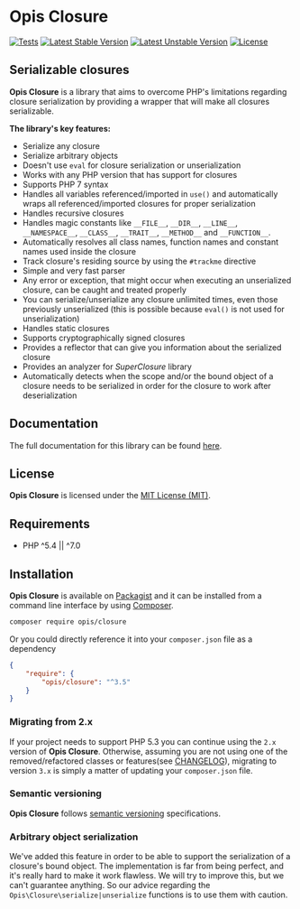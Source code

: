 Opis Closure
====================
[![Tests](https://github.com/opis/closure/workflows/Tests/badge.svg)](https://github.com/opis/closure/actions)
[![Latest Stable Version](https://poser.pugx.org/opis/closure/v/stable.png)](https://packagist.org/packages/opis/closure)
[![Latest Unstable Version](https://poser.pugx.org/opis/closure/v/unstable.png)](https://packagist.org/packages/opis/closure)
[![License](https://poser.pugx.org/opis/closure/license.png)](https://packagist.org/packages/opis/closure)

Serializable closures
---------------------
**Opis Closure** is a library that aims to overcome PHP's limitations regarding closure serialization by providing a
wrapper that will make all closures serializable.

**The library's key features:**

- Serialize any closure
- Serialize arbitrary objects
- Doesn't use `eval` for closure serialization or unserialization
- Works with any PHP version that has support for closures
- Supports PHP 7 syntax
- Handles all variables referenced/imported in `use()` and automatically wraps all referenced/imported closures for
  proper serialization
- Handles recursive closures
- Handles magic constants like `__FILE__`, `__DIR__`, `__LINE__`, `__NAMESPACE__`, `__CLASS__`,
  `__TRAIT__`, `__METHOD__` and `__FUNCTION__`.
- Automatically resolves all class names, function names and constant names used inside the closure
- Track closure's residing source by using the `#trackme` directive
- Simple and very fast parser
- Any error or exception, that might occur when executing an unserialized closure, can be caught and treated properly
- You can serialize/unserialize any closure unlimited times, even those previously unserialized
  (this is possible because `eval()` is not used for unserialization)
- Handles static closures
- Supports cryptographically signed closures
- Provides a reflector that can give you information about the serialized closure
- Provides an analyzer for *SuperClosure* library
- Automatically detects when the scope and/or the bound object of a closure needs to be serialized in order for the
  closure to work after deserialization

## Documentation

The full documentation for this library can be found [here][documentation].

## License

**Opis Closure** is licensed under the [MIT License (MIT)][license].

## Requirements

* PHP ^5.4 || ^7.0

## Installation

**Opis Closure** is available on [Packagist] and it can be installed from a command line interface by using [Composer].

```bash
composer require opis/closure
```

Or you could directly reference it into your `composer.json` file as a dependency

```json
{
    "require": {
        "opis/closure": "^3.5"
    }
}
```

### Migrating from 2.x

If your project needs to support PHP 5.3 you can continue using the `2.x` version of **Opis Closure**. Otherwise,
assuming you are not using one of the removed/refactored classes or features(see
[CHANGELOG]), migrating to version `3.x` is simply a matter of updating your `composer.json` file.

### Semantic versioning

**Opis Closure** follows [semantic versioning][SemVer] specifications.

### Arbitrary object serialization

We've added this feature in order to be able to support the serialization of a closure's bound object. The
implementation is far from being perfect, and it's really hard to make it work flawless. We will try to improve this,
but we can't guarantee anything. So our advice regarding the `Opis\Closure\serialize|unserialize` functions is to use
them with caution.


[documentation]: https://www.opis.io/closure "Opis Closure"

[license]: http://opensource.org/licenses/MIT "MIT License"

[Packagist]: https://packagist.org/packages/opis/closure "Packagist"

[Composer]: https://getcomposer.org "Composer"

[SemVer]: http://semver.org/ "Semantic versioning"

[CHANGELOG]: https://github.com/opis/closure/blob/master/CHANGELOG.md "Changelog"
